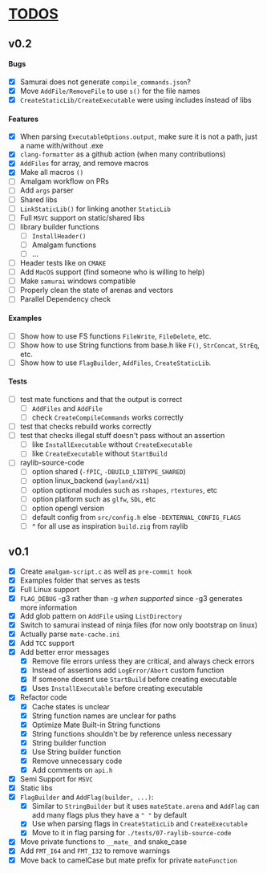 # [TODOS](https://github.com/TomasBorquez/mate.h/issues/9)

## v0.2

#### Bugs
- [x] Samurai does not generate `compile_commands.json`?
- [x] Move `AddFile/RemoveFile` to use `s()` for the file names
- [x] `CreateStaticLib/CreateExecutable` were using includes instead of libs

#### Features
- [x] When parsing `ExecutableOptions.output`, make sure it is not a path, just a name with/without .exe
- [x] `clang-formatter` as a github action (when many contributions)
- [x] `AddFiles` for array, and remove macros
- [x] Make all macros `()`
- [ ] Amalgam workflow on PRs
- [ ] Add `args` parser
- [ ] Shared libs
- [ ] `LinkStaticLib()` for linking another `StaticLib`
- [ ] Full `MSVC` support on static/shared libs
- [ ] library builder functions
    - [ ] `InstallHeader()`
    - [ ] Amalgam functions
    - [ ] ...
- [ ] Header tests like on `CMAKE`
- [ ] Add `MacOS` support (find someone who is willing to help)
- [ ] Make `samurai` windows compatible
- [ ] Properly clean the state of arenas and vectors
- [ ] Parallel Dependency check

#### Examples
- [ ] Show how to use FS functions `FileWrite`, `FileDelete`, etc.
- [ ] Show how to use String functions from base.h like `F()`, `StrConcat`, `StrEq`, etc.
- [ ] Show how to use `FlagBuilder`, `AddFiles`, `CreateStaticLib`.

#### Tests
- [ ] test mate functions and that the output is correct
    - [ ] `AddFiles` and `AddFile`
    - [ ] check `CreateCompileCommands` works correctly
- [ ] test that checks rebuild works correctly
- [ ] test that checks illegal stuff doesn't pass without an assertion
    - [ ] like `InstallExecutable` without `CreateExecutable`
    - [ ] like `CreateExecutable` without `StartBuild`
- [ ] raylib-source-code
    - [ ] option shared (`-fPIC`, `-DBUILD_LIBTYPE_SHARED`)
    - [ ] option linux_backend (`wayland/x11`)
    - [ ] option optional modules such as `rshapes`, `rtextures`, etc
    - [ ] option platform such as `glfw`, `SDL`, etc
    - [ ] option opengl version
    - [ ] default config from `src/config.h` else `-DEXTERNAL_CONFIG_FLAGS`
    - [ ] ^ for all use as inspiration `build.zig` from raylib

## v0.1
- [x] Create `amalgam-script.c` as well as `pre-commit hook`
- [x] Examples folder that serves as tests
- [x] Full Linux support
- [x] `FLAG_DEBUG` -g3 rather than -g *when supported* since -g3 generates more information
- [x] Add glob pattern on `AddFile` using `ListDirectory`
- [x] Switch to samurai instead of ninja files (for now only bootstrap on linux)
- [x] Actually parse `mate-cache.ini`
- [x] Add `TCC` support
- [x] Add better error messages
    - [x] Remove file errors unless they are critical, and always check errors
    - [x] Instead of assertions add `LogError/Abort` custom function
    - [x] If someone doesnt use `StartBuild` before creating executable
    - [x] Uses `InstallExecutable` before creating executable
- [x] Refactor code
    - [x] Cache states is unclear
    - [x] String function names are unclear for paths
    - [x] Optimize Mate Built-in String functions
    - [x] String functions shouldn't be by reference unless necessary
    - [x] String builder function
    - [x] Use String builder function
    - [x] Remove unnecessary code
    - [x] Add comments on `api.h`
- [x] Semi Support for `MSVC`
- [x] Static libs
- [x] `FlagBuilder` and `AddFlag(builder, ...)`:
    - [x] Similar to `StringBuilder` but it uses `mateState.arena` and `AddFlag` can add many flags plus they have a `" "` by default
    - [x] Use when parsing flags in `CreateStaticLib` and `CreateExecutable`
    - [x] Move to it in flag parsing for `./tests/07-raylib-source-code`
- [x] Move private functions to `__mate_` and snake_case
- [x] Add `FMT_I64` and `FMT_I32` to remove warnings
- [x] Move back to camelCase but mate prefix for private `mateFunction`
